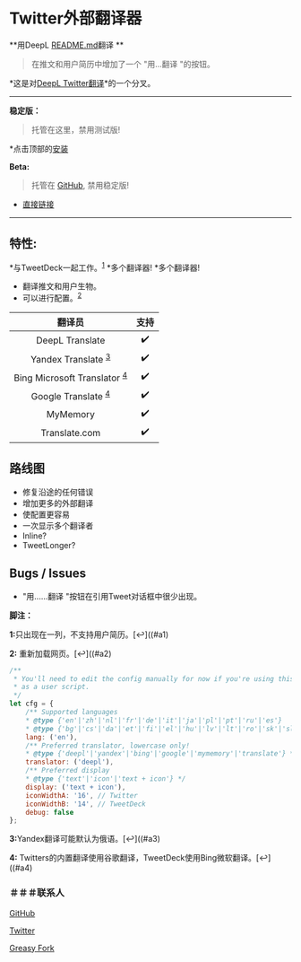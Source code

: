 # Twitter外部翻译器

**用DeepL [README.md](https://github.com/magicoflolis/userscriptrepo/tree/master/ExternalTranslator#twitter-external-translator)翻译 **

> 在推文和用户简历中增加了一个 "用...翻译 "的按钮。

*这是对[DeepL Twitter翻译](https://greasyfork.org/scripts/411976)*的一个分叉。

***
**稳定版：**

> 托管在这里，禁用测试版!

*点击顶部的[安装](#install-area)

**Beta:**

> 托管在 [GitHub](https://github.com/magicoflolis/userscriptrepo/tree/master/ExternalTranslator#twitter-external-translator), 禁用稳定版!

* [直接链接](https://github.com/magicoflolis/userscriptrepo/raw/master/ExternalTranslator/twittertranslatorbeta.user.js)

***

## **特性:**

*与TweetDeck一起工作。<sup id="a1">[1](#f1)</sup> *多个翻译器!
*多个翻译器!
* 翻译推文和用户生物。
* 可以进行配置。<sup id="a2">[2](#f2)</sup>

 翻译员 | 支持
:-----------:|:---------:
DeepL Translate | ✔️
Yandex Translate <sup id="a3">[3](#f3)</sup> | ✔️
Bing Microsoft Translator <sup id="a4">[4](#f4) | ✔️
Google Translate <sup id="a4">[4](#f4) | ✔️
MyMemory | ✔️
Translate.com | ✔️

## 路线图

* 修复沿途的任何错误
* 增加更多的外部翻译
* 使配置更容易
* 一次显示多个翻译者
* Inline?
* TweetLonger?

## Bugs / Issues

* "用......翻译 "按钮在引用Tweet对话框中很少出现。

**脚注：**

<b id="f1">1:</b>只出现在一列，不支持用户简历。[↩]((#a1)

<b id="f2">2:</b> 重新加载网页。[↩]((#a2)

```javascript
/**
 * You'll need to edit the config manually for now if you're using this
 * as a user script.
 */
let cfg = {
    /** Supported languages
    * @type {'en'|'zh'|'nl'|'fr'|'de'|'it'|'ja'|'pl'|'pt'|'ru'|'es'}
    * @type {'bg'|'cs'|'da'|'et'|'fi'|'el'|'hu'|'lv'|'lt'|'ro'|'sk'|'sl'|'sv'} */
    lang: ('en'),
    /** Preferred translator, lowercase only!
    * @type {'deepl'|'yandex'|'bing'|'google'|'mymemory'|'translate'} */
    translator: ('deepl'),
    /** Preferred display
    * @type {'text'|'icon'|'text + icon'} */
    display: ('text + icon'),
    iconWidthA: '16', // Twitter
    iconWidthB: '14', // TweetDeck
    debug: false
};
```

<b id="f3">3:</b>Yandex翻译可能默认为俄语。[↩]((#a3)

<b id="f4">4:</b> Twitters的内置翻译使用谷歌翻译，TweetDeck使用Bing微软翻译。[↩]((#a4)

### ＃＃＃联系人

[GitHub](https://github.com/magicoflolis)

[Twitter](https://twitter.com/for_lollipops)

[Greasy Fork](https://greasyfork.org/users/166061)
